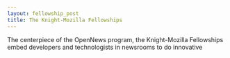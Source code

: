 ```yaml
---
layout: fellowship_post
title: The Knight-Mozilla Fellowships
---
```


<p class="bodybig">The centerpiece of the OpenNews program, the Knight-Mozilla Fellowships embed developers and technologists in newsrooms to do innovative</p>

<script type="text/javascript">
$(document).ready(function () { 
$('#nav li a.fellowships').addClass('active');
$('#fellowside li a.home').addClass('active');

});
</script>